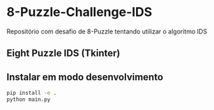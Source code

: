 # 8-Puzzle-Challenge-IDS
Repositório com desafio de 8-Puzzle tentando utilizar o algoritmo IDS

## Eight Puzzle IDS (Tkinter)

## Instalar em modo desenvolvimento
```bash
pip install -e .
python main.py
